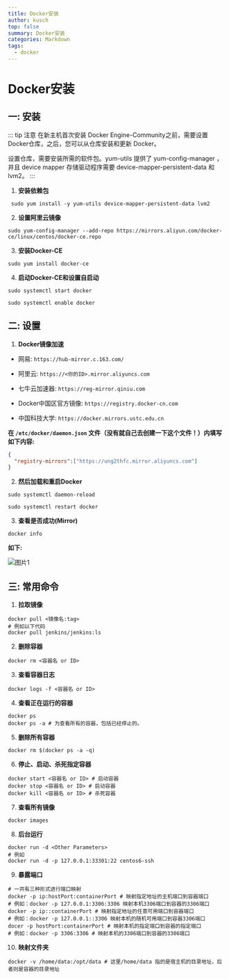 ```yaml
---
title: Docker安装
author: kusch
top: false
summary: Docker安装
categories: Markdown
tags:
  - docker
---
```


# Docker安装

## 一: 安装

::: tip 注意
在新主机首次安装 Docker Engine-Community之前，需要设置Docker仓库，之后，您可以从仓库安装和更新 Docker。  

设置仓库，需要安装所需的软件包。yum-utils 提供了 yum-config-manager ，并且 device mapper 存储驱动程序需要   device-mapper-persistent-data 和 lvm2。
:::
  
1. **安装依赖包**

``` shell
 sudo yum install -y yum-utils device-mapper-persistent-data lvm2 
 ```

2. **设置阿里云镜像**

``` shell
sudo yum-config-manager --add-repo https://mirrors.aliyun.com/docker-ce/linux/centos/docker-ce.repo 
```

3. **安装Docker-CE**

``` shell
sudo yum install docker-ce
```

4. **启动Docker-CE和设置自启动**

``` shell
sudo systemctl start docker
```

``` shell
sudo systemctl enable docker
```

## 二: 设置

1. **Docker镜像加速**

 - 网易: `https://hub-mirror.c.163.com/`

 - 阿里云: `https://<你的ID>.mirror.aliyuncs.com`

 - 七牛云加速器: `https://reg-mirror.qiniu.com`

 - Docker中国区官方镜像: `https://registry.docker-cn.com`

 - 中国科技大学: `https://docker.mirrors.ustc.edu.cn`

**在 `/etc/docker/daemon.json` 文件（没有就自己去创建一下这个文件！）内填写如下内容:**

``` json
{
  "registry-mirrors":["https://ung2thfc.mirror.aliyuncs.com"]
}
```

2. **然后加载和重启Docker**

``` shell
sudo systemctl daemon-reload
```

``` shell
sudo systemctl restart docker
```

3. **查看是否成功(Mirror)**

``` shell
docker info
```

**如下:**

![图片1](https://doc-kush-1302134273.cos.ap-nanjing.myqcloud.com/docker1.png)

## 三: 常用命令

1. **拉取镜像**
```shell
docker pull <镜像名:tag>
# 例如以下代码
docker pull jenkins/jenkins:ls
```

2. **删除容器**
```shell
docker rm <容器名 or ID>
```
3. **查看容器日志**
```shell
docker logs -f <容器名 or ID>
```
4. **查看正在运行的容器**
```shell
docker ps
docker ps -a # 为查看所有的容器，包括已经停止的。
```
5. **删除所有容器**
```shell
docker rm $(docker ps -a -q)
```
6. **停止、启动、杀死指定容器**
```shell
docker start <容器名 or ID> # 启动容器
docker stop <容器名 or ID> # 启动容器
docker kill <容器名 or ID> # 杀死容器
```
7. **查看所有镜像**
```shell
docker images
```
8. **后台运行**
```shell
docker run -d <Other Parameters>
# 例如
docker run -d -p 127.0.0.1:33301:22 centos6-ssh
```
9. **暴露端口**
```shell
# 一共有三种形式进行端口映射
docker -p ip:hostPort:containerPort # 映射指定地址的主机端口到容器端口
# 例如：docker -p 127.0.0.1:3306:3306 映射本机3306端口到容器的3306端口
docker -p ip::containerPort # 映射指定地址的任意可用端口到容器端口
# 例如：docker -p 127.0.0.1::3306 映射本机的随机可用端口到容器3306端口
docer -p hostPort:containerPort # 映射本机的指定端口到容器的指定端口
# 例如：docker -p 3306:3306 # 映射本机的3306端口到容器的3306端口
```

10. **映射文件夹**
```shell
docker -v /home/data:/opt/data # 这里/home/data 指的是宿主机的目录地址，后者则是容器的目录地址
```













